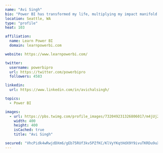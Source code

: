 ```yaml
---
name: "Avi Singh"
bio: "Power BI has transformed my life, multiplying my impact manifold. Now I am on a mission to spread the word and share the knowledge"
location: Seattle, WA
type: "profile"
heat: 103

affiliation:
  name: Learn Power BI
  domain: learnpowerbi.com

website: https://www.learnpowerbi.com/

twitter:
  username: powerbipro
  url: https://twitter.com/powerbipro
  followers: 4583

linkedin:
  url: https://www.linkedin.com/in/avichalsingh/

topics:
  - Power BI

images:
  - url: https://pbs.twimg.com/profile_images/732049231326806017/m4jUj2Lu_400x400.jpg
    width: 400
    height: 400
    isCached: true
    title: "Avi Singh"

secured: "VhcPidk4wRwjdDXm6/gEb75RUf3kv5PZfKC/KlVyYKqtHdX9Y9ivuTKRDu9uXVS/yw52syDP6PeNurELIDh4OhQnXafQTeOKhIq7oa7TQBgC15pcR5CnfWoLAUSrYxI6OQi74TZ+luGKUllTuca9agqbRUwsY/MSMiEJ39y0hrBd3gztVskHMil8C1vWaUAMXhQqroqsVbFHDqDtALD7PW6XcQkFtUWv9LTy4xavfJreqLJCbbYd9aQBgFIpsbP/tUhE/qEN3f+bVsPtiYNUUocWwRUgylodkEL1soougGpvpgcHuYmiiEYcxKsTmg7ZtVk72yqeKSQiJtGpMagCBrzYnNnuSMByT2mefG2tSnJKeFSHVe339T/1qDRWef3Ho2sKY+yG+Ck8YBITCh/D83uJwFBG+JVetvrWRQ3i7PY=;cFyBduDDjwdYsZGZ0K/mqQ=="
---
```


